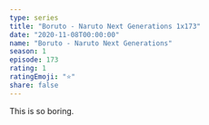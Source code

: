 ```yaml
---
type: series
title: "Boruto - Naruto Next Generations 1x173"
date: "2020-11-08T00:00:00"
name: "Boruto - Naruto Next Generations"
season: 1
episode: 173
rating: 1
ratingEmoji: "⭐️"
share: false
---
```


This is so boring.
